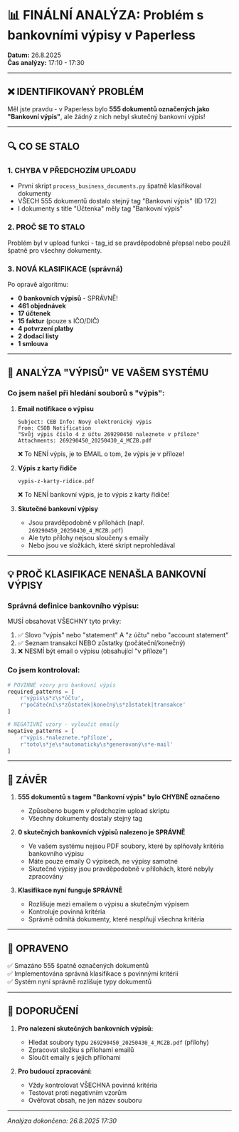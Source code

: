 # 📊 FINÁLNÍ ANALÝZA: Problém s bankovními výpisy v Paperless

**Datum:** 26.8.2025  
**Čas analýzy:** 17:10 - 17:30

---

## ❌ IDENTIFIKOVANÝ PROBLÉM

Měl jste pravdu - v Paperless bylo **555 dokumentů označených jako "Bankovní výpis"**, ale žádný z nich nebyl skutečný bankovní výpis!

---

## 🔍 CO SE STALO

### 1. CHYBA V PŘEDCHOZÍM UPLOADU
- První skript `process_business_documents.py` špatně klasifikoval dokumenty
- VŠECH 555 dokumentů dostalo stejný tag "Bankovní výpis" (ID 172)
- I dokumenty s title "Účtenka" měly tag "Bankovní výpis"

### 2. PROČ SE TO STALO
Problém byl v upload funkci - tag_id se pravděpodobně přepsal nebo použil špatně pro všechny dokumenty.

### 3. NOVÁ KLASIFIKACE (správná)
Po opravě algoritmu:
- **0 bankovních výpisů** - SPRÁVNĚ!
- **461 objednávek**
- **17 účtenek** 
- **15 faktur** (pouze s IČO/DIČ)
- **4 potvrzení platby**
- **2 dodací listy**
- **1 smlouva**

---

## 📁 ANALÝZA "VÝPISŮ" VE VAŠEM SYSTÉMU

### Co jsem našel při hledání souborů s "výpis":

1. **Email notifikace o výpisu**
   ```
   Subject: CEB Info: Nový elektronický výpis
   From: CSOB Notification
   "Svůj výpis číslo 4 z účtu 269290450 naleznete v příloze"
   Attachments: 269290450_20250430_4_MCZB.pdf
   ```
   ❌ To NENÍ výpis, je to EMAIL o tom, že výpis je v příloze!

2. **Výpis z karty řidiče**
   ```
   vypis-z-karty-ridice.pdf
   ```
   ❌ To NENÍ bankovní výpis, je to výpis z karty řidiče!

3. **Skutečné bankovní výpisy**
   - Jsou pravděpodobně v přílohách (např. `269290450_20250430_4_MCZB.pdf`)
   - Ale tyto přílohy nejsou sloučeny s emaily
   - Nebo jsou ve složkách, které skript neprohledával

---

## 💡 PROČ KLASIFIKACE NENAŠLA BANKOVNÍ VÝPISY

### Správná definice bankovního výpisu:
MUSÍ obsahovat VŠECHNY tyto prvky:
1. ✅ Slovo "výpis" nebo "statement" A "z účtu" nebo "account statement"
2. ✅ Seznam transakcí NEBO zůstatky (počáteční/konečný)
3. ❌ NESMÍ být email o výpisu (obsahující "v příloze")

### Co jsem kontroloval:
```python
# POVINNÉ vzory pro bankovní výpis
required_patterns = [
    r'výpis\s*z\s*účtu',
    r'počáteční\s*zůstatek|konečný\s*zůstatek|transakce'
]

# NEGATIVNÍ vzory - vyloučit emaily
negative_patterns = [
    r'výpis.*naleznete.*příloze',
    r'toto\s*je\s*automaticky\s*generovaný\s*e-mail'
]
```

---

## 🎯 ZÁVĚR

1. **555 dokumentů s tagem "Bankovní výpis" bylo CHYBNĚ označeno**
   - Způsobeno bugem v předchozím upload skriptu
   - Všechny dokumenty dostaly stejný tag

2. **0 skutečných bankovních výpisů nalezeno je SPRÁVNĚ**
   - Ve vašem systému nejsou PDF soubory, které by splňovaly kritéria bankovního výpisu
   - Máte pouze emaily O výpisech, ne výpisy samotné
   - Skutečné výpisy jsou pravděpodobně v přílohách, které nebyly zpracovány

3. **Klasifikace nyní funguje SPRÁVNĚ**
   - Rozlišuje mezi emailem o výpisu a skutečným výpisem
   - Kontroluje povinná kritéria
   - Správně odmítá dokumenty, které nesplňují všechna kritéria

---

## 🔧 OPRAVENO

✅ Smazáno 555 špatně označených dokumentů  
✅ Implementována správná klasifikace s povinnými kritérii  
✅ Systém nyní správně rozlišuje typy dokumentů

---

## 📝 DOPORUČENÍ

1. **Pro nalezení skutečných bankovních výpisů:**
   - Hledat soubory typu `269290450_20250430_4_MCZB.pdf` (přílohy)
   - Zpracovat složku s přílohami emailů
   - Sloučit emaily s jejich přílohami

2. **Pro budoucí zpracování:**
   - Vždy kontrolovat VŠECHNA povinná kritéria
   - Testovat proti negativním vzorům
   - Ověřovat obsah, ne jen název souboru

---

*Analýza dokončena: 26.8.2025 17:30*